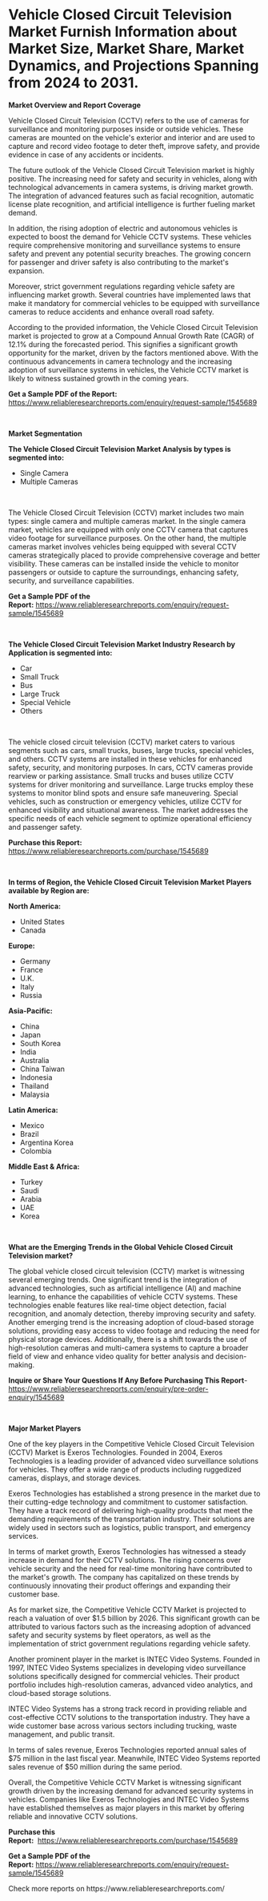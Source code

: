 <p><h1>Vehicle Closed Circuit Television Market Furnish Information about Market Size, Market Share, Market Dynamics, and Projections Spanning from 2024 to 2031.</h1></p><p><strong>Market Overview and Report Coverage</strong></p>
<p><p>Vehicle Closed Circuit Television (CCTV) refers to the use of cameras for surveillance and monitoring purposes inside or outside vehicles. These cameras are mounted on the vehicle's exterior and interior and are used to capture and record video footage to deter theft, improve safety, and provide evidence in case of any accidents or incidents.</p><p>The future outlook of the Vehicle Closed Circuit Television market is highly positive. The increasing need for safety and security in vehicles, along with technological advancements in camera systems, is driving market growth. The integration of advanced features such as facial recognition, automatic license plate recognition, and artificial intelligence is further fueling market demand.</p><p>In addition, the rising adoption of electric and autonomous vehicles is expected to boost the demand for Vehicle CCTV systems. These vehicles require comprehensive monitoring and surveillance systems to ensure safety and prevent any potential security breaches. The growing concern for passenger and driver safety is also contributing to the market's expansion.</p><p>Moreover, strict government regulations regarding vehicle safety are influencing market growth. Several countries have implemented laws that make it mandatory for commercial vehicles to be equipped with surveillance cameras to reduce accidents and enhance overall road safety.</p><p>According to the provided information, the Vehicle Closed Circuit Television market is projected to grow at a Compound Annual Growth Rate (CAGR) of 12.1% during the forecasted period. This signifies a significant growth opportunity for the market, driven by the factors mentioned above. With the continuous advancements in camera technology and the increasing adoption of surveillance systems in vehicles, the Vehicle CCTV market is likely to witness sustained growth in the coming years.</p></p>
<p><strong>Get a Sample PDF of the Report:</strong> <a href="https://www.reliableresearchreports.com/enquiry/request-sample/1545689">https://www.reliableresearchreports.com/enquiry/request-sample/1545689</a></p>
<p>&nbsp;</p>
<p><strong>Market Segmentation</strong></p>
<p><strong>The Vehicle Closed Circuit Television Market Analysis by types is segmented into:</strong></p>
<p><ul><li>Single Camera</li><li>Multiple Cameras</li></ul></p>
<p>&nbsp;</p>
<p><p>The Vehicle Closed Circuit Television (CCTV) market includes two main types: single camera and multiple cameras market. In the single camera market, vehicles are equipped with only one CCTV camera that captures video footage for surveillance purposes. On the other hand, the multiple cameras market involves vehicles being equipped with several CCTV cameras strategically placed to provide comprehensive coverage and better visibility. These cameras can be installed inside the vehicle to monitor passengers or outside to capture the surroundings, enhancing safety, security, and surveillance capabilities.</p></p>
<p><strong>Get a Sample PDF of the Report:</strong>&nbsp;<a href="https://www.reliableresearchreports.com/enquiry/request-sample/1545689">https://www.reliableresearchreports.com/enquiry/request-sample/1545689</a></p>
<p>&nbsp;</p>
<p><strong>The Vehicle Closed Circuit Television Market Industry Research by Application is segmented into:</strong></p>
<p><ul><li>Car</li><li>Small Truck</li><li>Bus</li><li>Large Truck</li><li>Special Vehicle</li><li>Others</li></ul></p>
<p>&nbsp;</p>
<p><p>The vehicle closed circuit television (CCTV) market caters to various segments such as cars, small trucks, buses, large trucks, special vehicles, and others. CCTV systems are installed in these vehicles for enhanced safety, security, and monitoring purposes. In cars, CCTV cameras provide rearview or parking assistance. Small trucks and buses utilize CCTV systems for driver monitoring and surveillance. Large trucks employ these systems to monitor blind spots and ensure safe maneuvering. Special vehicles, such as construction or emergency vehicles, utilize CCTV for enhanced visibility and situational awareness. The market addresses the specific needs of each vehicle segment to optimize operational efficiency and passenger safety.</p></p>
<p><strong>Purchase this Report:</strong>&nbsp; <a href="https://www.reliableresearchreports.com/purchase/1545689">https://www.reliableresearchreports.com/purchase/1545689</a></p>
<p>&nbsp;</p>
<p><strong>In terms of Region, the Vehicle Closed Circuit Television Market Players available by Region are:</strong></p>
<p>
    <p> <strong> North America: </strong>
        <ul>
            <li>United States</li>
            <li>Canada</li>
        </ul>
        </p> 
    <p> <strong> Europe: </strong>
        <ul>
            <li>Germany</li>
            <li>France</li>
            <li>U.K.</li>
            <li>Italy</li>
            <li>Russia</li>
        </ul>
        </p> 
    <p> <strong> Asia-Pacific: </strong>
        <ul>
            <li>China</li>
            <li>Japan</li>
            <li>South Korea</li>
            <li>India</li>
            <li>Australia</li>
            <li>China Taiwan</li>
            <li>Indonesia</li>
            <li>Thailand</li>
            <li>Malaysia</li>
        </ul>
        </p> 
    <p> <strong> Latin America: </strong>
        <ul>
            <li>Mexico</li>
            <li>Brazil</li>
            <li>Argentina Korea</li>
            <li>Colombia</li>
        </ul>
        </p> 
    <p> <strong> Middle East & Africa: </strong>
        <ul>
            <li>Turkey</li>
            <li>Saudi</li>
            <li>Arabia</li>
            <li>UAE</li>
            <li>Korea</li>
        </ul>
    </p>
    </p>
<p>&nbsp;</p>
<p><strong>What are the Emerging Trends in the Global Vehicle Closed Circuit Television market?</strong></p>
<p><p>The global vehicle closed circuit television (CCTV) market is witnessing several emerging trends. One significant trend is the integration of advanced technologies, such as artificial intelligence (AI) and machine learning, to enhance the capabilities of vehicle CCTV systems. These technologies enable features like real-time object detection, facial recognition, and anomaly detection, thereby improving security and safety. Another emerging trend is the increasing adoption of cloud-based storage solutions, providing easy access to video footage and reducing the need for physical storage devices. Additionally, there is a shift towards the use of high-resolution cameras and multi-camera systems to capture a broader field of view and enhance video quality for better analysis and decision-making.</p></p>
<p><strong>Inquire or Share Your Questions If Any Before Purchasing This Report</strong>- <a href="https://www.reliableresearchreports.com/enquiry/pre-order-enquiry/1545689">https://www.reliableresearchreports.com/enquiry/pre-order-enquiry/1545689</a></p>
<p>&nbsp;</p>
<p><strong>Major Market Players</strong></p>
<p><p>One of the key players in the Competitive Vehicle Closed Circuit Television (CCTV) Market is Exeros Technologies. Founded in 2004, Exeros Technologies is a leading provider of advanced video surveillance solutions for vehicles. They offer a wide range of products including ruggedized cameras, displays, and storage devices.</p><p>Exeros Technologies has established a strong presence in the market due to their cutting-edge technology and commitment to customer satisfaction. They have a track record of delivering high-quality products that meet the demanding requirements of the transportation industry. Their solutions are widely used in sectors such as logistics, public transport, and emergency services.</p><p>In terms of market growth, Exeros Technologies has witnessed a steady increase in demand for their CCTV solutions. The rising concerns over vehicle security and the need for real-time monitoring have contributed to the market's growth. The company has capitalized on these trends by continuously innovating their product offerings and expanding their customer base.</p><p>As for market size, the Competitive Vehicle CCTV Market is projected to reach a valuation of over $1.5 billion by 2026. This significant growth can be attributed to various factors such as the increasing adoption of advanced safety and security systems by fleet operators, as well as the implementation of strict government regulations regarding vehicle safety.</p><p>Another prominent player in the market is INTEC Video Systems. Founded in 1997, INTEC Video Systems specializes in developing video surveillance solutions specifically designed for commercial vehicles. Their product portfolio includes high-resolution cameras, advanced video analytics, and cloud-based storage solutions.</p><p>INTEC Video Systems has a strong track record in providing reliable and cost-effective CCTV solutions to the transportation industry. They have a wide customer base across various sectors including trucking, waste management, and public transit.</p><p>In terms of sales revenue, Exeros Technologies reported annual sales of $75 million in the last fiscal year. Meanwhile, INTEC Video Systems reported sales revenue of $50 million during the same period.</p><p>Overall, the Competitive Vehicle CCTV Market is witnessing significant growth driven by the increasing demand for advanced security systems in vehicles. Companies like Exeros Technologies and INTEC Video Systems have established themselves as major players in this market by offering reliable and innovative CCTV solutions.</p></p>
<p><strong>Purchase this Report:</strong>&nbsp;&nbsp;<a href="https://www.reliableresearchreports.com/purchase/1545689">https://www.reliableresearchreports.com/purchase/1545689</a></p>
<p></p>
<p><strong>Get a Sample PDF of the Report:</strong>&nbsp;<a href="https://www.reliableresearchreports.com/enquiry/request-sample/1545689">https://www.reliableresearchreports.com/enquiry/request-sample/1545689</a></p>
<p>Check more reports on https://www.reliableresearchreports.com/</p>